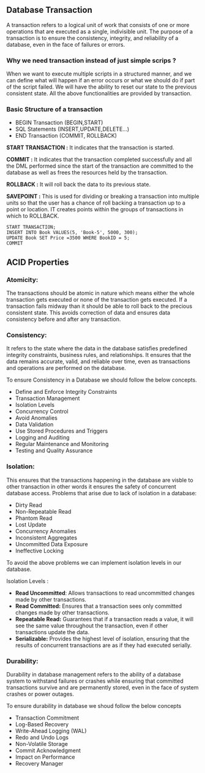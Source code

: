 ## Database Transaction

A transaction refers to a logical unit of work that consists of one or more operations that are executed as a single, indivisible unit. The purpose of a transaction is to ensure the consistency, integrity, and reliability of a database, even in the face of failures or errors.

### **Why we need transaction instead of just simple scrips ?**  

When we want to execute multiple scripts in a structured manner, and we can define what will happen if an error occurs or
what we should do if part of the script failed. We will have the ability to reset our state to the previous consistent state. All the above
functionalities are provided by transaction.  
### Basic Structure of a transaction 

- BEGIN Transaction (BEGIN,START)
- SQL Statements  (INSERT,UPDATE,DELETE...)
- END Transaction (COMMIT, ROLLBACK)

**START TRANSACTION :** It indicates that the transaction is started.

**COMMIT :** It indicates that the transaction completed successfully and all the DML performed since the start of the transaction are committed to the database as well as frees the resources held by the transaction.

**ROLLBACK :** It will roll back the data to its previous state.

**SAVEPOINT :** This is used for dividing or breaking a transaction into multiple units so that the user has a chance of roll backing a transaction up to a point or location. IT creates points within the groups of transactions in which to ROLLBACK.

```mysql
START TRANSACTION;
INSERT INTO Book VALUES(5, 'Book-5', 5000, 300);
UPDATE Book SET Price =3500 WHERE BookID = 5;
COMMIT
```

## ACID Properties

### Atomicity:

The transactions should be atomic in nature which means either the whole transaction gets executed or none of the
transaction
gets executed. If a transaction fails midway than it should be able to roll back to the precious consistent state. This
avoids
correction of data and ensures data consistency before and after any transaction.

### Consistency:

It refers to the state where the data in the database satisfies predefined integrity constraints, business rules, and
relationships. It ensures that the data remains accurate, valid, and reliable over time, even as transactions and
operations are performed on the database.

To ensure Consistency in a Database we should follow the below concepts.

- Define and Enforce Integrity Constraints
- Transaction Management
- Isolation Levels
- Concurrency Control
- Avoid Anomalies
- Data Validation
- Use Stored Procedures and Triggers
- Logging and Auditing
- Regular Maintenance and Monitoring
- Testing and Quality Assurance

### Isolation:

This ensures that the transactions happening in the database are visble to other transaction in other words it ensures
the safety
of concurrent database access.
Problems that arise due to lack of isolation in a database:

- Dirty Read
- Non-Repeatable Read
- Phantom Read
- Lost Update
- Concurrency Anomalies
- Inconsistent Aggregates
- Uncommitted Data Exposure
- Ineffective Locking

To avoid the above problems we can implement isolation levels in our database.

Isolation Levels :

- **Read Uncommitted**: Allows transactions to read uncommitted changes made by other transactions.
- **Read Committed:** Ensures that a transaction sees only committed changes made by other transactions.
- **Repeatable Read:** Guarantees that if a transaction reads a value, it will see the same value throughout the
  transaction, even if other transactions update the data.
- **Serializable:** Provides the highest level of isolation, ensuring that the results of concurrent transactions are as
  if they had executed serially.

### Durability:

Durability in database management refers to the ability of a database system to withstand failures or crashes while
ensuring that committed transactions survive and are permanently stored, even in the face of system crashes or power
outages.

To ensure durability in database we shoud follow the below concepts

- Transaction Commitment
- Log-Based Recovery
- Write-Ahead Logging (WAL)
- Redo and Undo Logs
- Non-Volatile Storage
- Commit Acknowledgment
- Impact on Performance
- Recovery Manager





